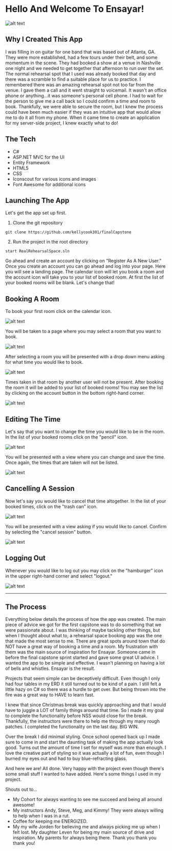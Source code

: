 
# Hello And Welcome To Ensayar!
![alt text](https://github.com/kellycook301/finalCapstone/blob/master/App_Screenshots.png)

## Why I Created This App
I was filling in on guitar for one band that was based out of Atlanta, GA. They were more established, had a few tours under their belt, and some momentum in the scene. They had booked a show at a venue in Nashville one night and we needed to get together that afternoon to run over the set. The normal rehearsal spot that I used was already booked that day and there was a scramble to find a suitable place for us to practice. I remembered there was an amazing rehearsal spot not too far from the venue. I gave them a call and it went straight to voicemail. It wasn't an office phone or anything...it was someone's personal cell phone. I had to wait for the person to give me a call back so I could confirm a time and room to book. Thankfully, we were able to secure the room, but I knew the process could have been much easier if they was an intuitive app that would allow me to do it all from my phone. When it came time to create an application for my server-side project, I knew exactly what to do! 

## The Tech
* C#
* ASP.NET MVC for the UI
* Entity Framework
* HTML5
* CSS
* Iconscout for various icons and images
* Font Awesome for additional icons

## Launching The App

Let's get the app set up first.

1. Clone the git repository
```
git clone https://github.com/kellycook301/finalCapstone
```

2. Run the project in the root directory
```
start RealRehearsalSpace.sln
```

Go ahead and create an account by clicking on "Register As A New User." Once you create an account you can go ahead and log into your page.
Here you will see a landing page. The calendar icon will let you book a room and the account icon will take you to your list of booked room. At first the list of your booked rooms will be blank. Let's change that!

## Booking A Room
To book your first room click on the calendar icon.

![alt text](https://github.com/kellycook301/finalCapstone/blob/master/Chose_Calendar.png)

You will be taken to a page where you may select a room that you want to book.

![alt text](https://github.com/kellycook301/finalCapstone/blob/master/Choosing_Which_Room.png)

After selecting a room you will be presented with a drop down menu asking for what time you would like to book.

![alt text](https://github.com/kellycook301/finalCapstone/blob/master/Choose_What_Time.png)

Times taken in that room by another user will not be present. After booking the room it will be added to your list of booked rooms! You may see the list by clicking on the account button in the bottom right-hand corner.

![alt text](https://github.com/kellycook301/finalCapstone/blob/master/See_Account.png)

## Editing The Time
Let's say that you want to change the time you would like to be in the room. In the list of your booked rooms click on the "pencil" icon.

![alt text](https://github.com/kellycook301/finalCapstone/blob/master/Edit_Post.png)

You will be presented with a view where you can change and save the time. Once again, the times that are taken will not be listed.

![alt text](https://github.com/kellycook301/finalCapstone/blob/master/Save_Your_Time.png)

## Cancelling A Session
Now let's say you would like to cancel that time altogether. In the list of your booked times, click on the "trash can" icon.

![alt text](https://github.com/kellycook301/finalCapstone/blob/master/Delete_Post.png)

You will be presented with a view asking if you would like to cancel. Confirm by selecting the "cancel session" button.

![alt text](https://github.com/kellycook301/finalCapstone/blob/master/Cancel_Session.png)

## Logging Out
Whenever you would like to log out you may click on the "hamburger" icon in the upper right-hand corner and select "logout."

![alt text](https://github.com/kellycook301/finalCapstone/blob/master/Logout_Cursor.png)

------

## The Process
Everything below details the process of how the app was created. The main piece of advice we got for the first capstone was to 
do something that we were passionate about. I was thinking of maybe tackling other things, but when I thought about what to,
a rehearsal space booking app was the one that made the most sense to me. There are great spots around town that do NOT have
a great way of booking a time and a room. My frustration with them was the main source of inspiration for Ensayar. Someone
came in before the final capstone sprint started and gave some great UI advice. I wanted the app to be simple and effective.
I wasn't planning on having a lot of bells and whistles. Ensayar is the result.

Projects that seem simple can be deceptively difficult. Even though I only had four tables in my ERD it still turned out to be
kind of a pain. I still felt a little hazy on C# so there was a hurdle to get over. But being thrown into the fire was a great way to HAVE to learn fast.

I knew that since Christmas break was quickly approaching and that I would have to juggle a LOT of family things around that time. So I made it my goal to complete the functionality before NSS would close for the break. Thankfully, the instructors were there to help me through my many rough patches. I completed the functionality on the last day. BIG WIN.

Over the break I did minimal styling. Once school opened back up I made sure to come in and start the daunting task of making the app actually look good. Turns out the amount of time I set for myself was more than enough. I love the creative part of styling so it was actually a lot of fun, even though I burned my eyes out and had to buy blue-refracting glass.

And here we are! All done. Very happy with the project even though there's some small stuff I wanted to have added. Here's some things I used in my project.


Shouts out to...
* My Cohort for always wanting to see me succeed and being all around awesome!
* My instructors Andy, Steve, Meg, and Kimmy! They were always willing to help when I was in a rut.
* Coffee for keeping me ENERGIZED.
* My my wife Jorden for believing me and always picking me up when I felt lost. My daughter Leven for being my main source of  drive and inspiration. My parents for always being there. Thank you thank you thank you!


